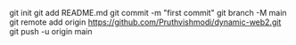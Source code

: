 git init
git add README.md
git commit -m "first commit"
git branch -M main
git remote add origin https://github.com/Pruthvishmodi/dynamic-web2.git
git push -u origin main
